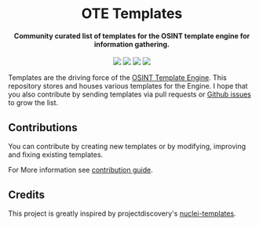 <h1 align="center">
OTE Templates
</h1>
<h4 align="center">Community curated list of templates for the OSINT template engine for information gathering.</h4>

<p align="center">
    <a href="https://github.com/3nock/OTE-Templates/issues">
        <img src="https://img.shields.io/badge/contributions-welcome-brightgreen.svg?style=flat" /></a>
    <a href="https://github.com/3nock/OTE-Templates/releases" alt="GitHub release">
        <img src="https://img.shields.io/github/release/3nock/OTE-Templates.svg" /></a>
    <a href="https://telegram.me/SpiderSuite" alt="Telegram">
        <img src="https://img.shields.io/badge/chat-%20on%20Telegram-blue.svg" /></a>
    <a href="https://twitter.com/intent/follow?screen_name=spider_suite" alt="Twitter">
        <img src="https://img.shields.io/twitter/follow/spider_suite?label=follow&style=social" /></a>
</p>

Templates are the driving force of the [OSINT Template Engine](https://github.com/3nock/OTE). This repository stores and houses various templates for the Engine. I hope that you also contribute by sending templates via pull requests or [Github issues]() to grow the list.

## Contributions

You can contribute by creating new templates or by modifying, improving and fixing existing templates. 

For More information see [contribution guide](CONTRIBUTING.md).

## Credits

This project is greatly inspired by projectdiscovery's [nuclei-templates](https://github.com/projectdiscovery/nuclei-templates).